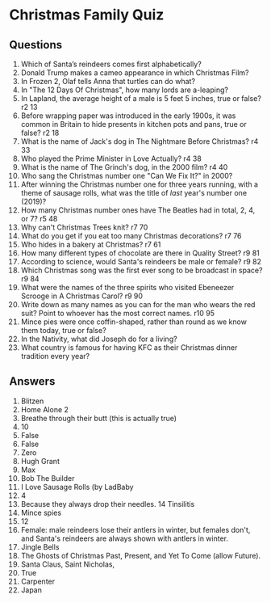 # Christmas Family Quiz

## Questions
1. Which of Santa’s reindeers comes first alphabetically?
2. Donald Trump makes a cameo appearance in which Christmas Film?
3. In Frozen 2, Olaf tells Anna that turtles can do what?
4. In "The 12 Days Of Christmas", how many lords are a-leaping?
5. In Lapland, the average height of a male is 5 feet 5 inches, true or false? r2 13
6. Before wrapping paper was introduced in the early 1900s, it was common in Britain to hide presents in kitchen pots and pans, true or false? r2 18
7. What is the name of Jack's dog in The Nightmare Before Christmas? r4 33
8. Who played the Prime Minister in Love Actually? r4 38
9. What is the name of The Grinch's dog, in the 2000 film? r4 40
10. Who sang the Christmas number one "Can We Fix It?" in 2000?
11. After winning the Christmas number one for three years running, with a theme of sausage rolls, what was the title of *last* year's number one (2019)?
12. How many Christmas number ones have The Beatles had in total, 2, 4, or 7? r5 48
13. Why can't Christmas Trees knit? r7 70
14. What do you get if you eat too many Christmas decorations? r7 76
15. Who hides in a bakery at Christmas? r7 61
16. How many different types of chocolate are there in Quality Street? r9 81
17. According to science, would Santa's reindeers be male or female? r9 82
18. Which Christmas song was the first ever song to be broadcast in space? r9 84
19. What were the names of the three spirits who visited Ebeneezer Scrooge in A Christmas Carol? r9 90
20. Write down as many names as you can for the man who wears the red suit? Point to whoever has the most correct names. r10 95
21. Mince pies were once coffin-shaped, rather than round as we know them today, true or false?
22. In the Nativity, what did Joseph do for a living?
23. What country is famous for having KFC as their Christmas dinner tradition every year?


## Answers
1. Blitzen
2. Home Alone 2
3. Breathe through their butt (this is actually true)
4. 10
5. False
6. False
7. Zero
8. Hugh Grant
9. Max
10. Bob The Builder
11. I Love Sausage Rolls (by LadBaby
12. 4
13. Because they always drop their needles.
14 Tinsilitis
15. Mince spies
16. 12
17. Female: male reindeers lose their antlers in winter, but females don't, and Santa's reindeers are always shown with antlers in winter.
18. Jingle Bells
19. The Ghosts of Christmas Past, Present, and Yet To Come (allow Future).
20. Santa Claus, Saint Nicholas, 
21. True
22. Carpenter
23. Japan
